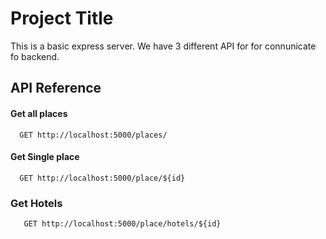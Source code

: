 # Project Title

This is a basic express server. We have 3 different API for for connunicate fo backend.

## API Reference

#### Get all places

```http
  GET http://localhost:5000/places/
```

#### Get Single place

```http
  GET http://localhost:5000/place/${id}
```

### Get Hotels

```http
   GET http://localhost:5000/place/hotels/${id}
```
